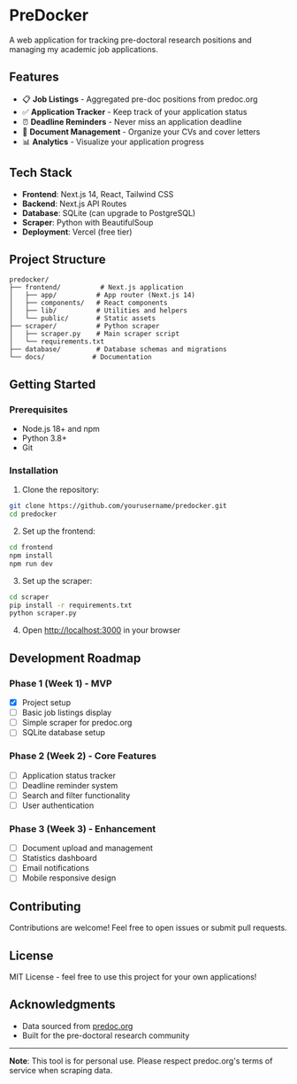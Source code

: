 # PreDocker 

A web application for tracking pre-doctoral research positions and managing my academic job applications.

## Features

- 📋 **Job Listings** - Aggregated pre-doc positions from predoc.org
- ✅ **Application Tracker** - Keep track of your application status
- ⏰ **Deadline Reminders** - Never miss an application deadline
- 📄 **Document Management** - Organize your CVs and cover letters
- 📊 **Analytics** - Visualize your application progress

## Tech Stack

- **Frontend**: Next.js 14, React, Tailwind CSS
- **Backend**: Next.js API Routes
- **Database**: SQLite (can upgrade to PostgreSQL)
- **Scraper**: Python with BeautifulSoup
- **Deployment**: Vercel (free tier)

## Project Structure

```
predocker/
├── frontend/          # Next.js application
│   ├── app/          # App router (Next.js 14)
│   ├── components/   # React components
│   ├── lib/          # Utilities and helpers
│   └── public/       # Static assets
├── scraper/          # Python scraper
│   ├── scraper.py    # Main scraper script
│   └── requirements.txt
├── database/         # Database schemas and migrations
└── docs/            # Documentation
```

## Getting Started

### Prerequisites

- Node.js 18+ and npm
- Python 3.8+
- Git

### Installation

1. Clone the repository:
```bash
git clone https://github.com/yourusername/predocker.git
cd predocker
```

2. Set up the frontend:
```bash
cd frontend
npm install
npm run dev
```

3. Set up the scraper:
```bash
cd scraper
pip install -r requirements.txt
python scraper.py
```

4. Open [http://localhost:3000](http://localhost:3000) in your browser

## Development Roadmap

### Phase 1 (Week 1) - MVP
- [x] Project setup
- [ ] Basic job listings display
- [ ] Simple scraper for predoc.org
- [ ] SQLite database setup

### Phase 2 (Week 2) - Core Features
- [ ] Application status tracker
- [ ] Deadline reminder system
- [ ] Search and filter functionality
- [ ] User authentication

### Phase 3 (Week 3) - Enhancement
- [ ] Document upload and management
- [ ] Statistics dashboard
- [ ] Email notifications
- [ ] Mobile responsive design

## Contributing

Contributions are welcome! Feel free to open issues or submit pull requests.

## License

MIT License - feel free to use this project for your own applications!

## Acknowledgments

- Data sourced from [predoc.org](https://predoc.org)
- Built for the pre-doctoral research community

---

**Note**: This tool is for personal use. Please respect predoc.org's terms of service when scraping data.
